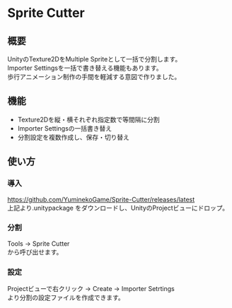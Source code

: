 # Sprite Cutter
## 概要
UnityのTexture2DをMultiple Spriteとして一括で分割します。  
Importer Settingsを一括で書き替える機能もあります。  
歩行アニメーション制作の手間を軽減する意図で作りました。

## 機能
* Texture2Dを縦・横それぞれ指定数で等間隔に分割
* Importer Settingsの一括書き替え
* 分割設定を複数作成し、保存・切り替え

## 使い方
### 導入
https://github.com/YuminekoGame/Sprite-Cutter/releases/latest  
上記より.unitypackage をダウンロードし、UnityのProjectビューにドロップ。  

### 分割
Tools -> Sprite Cutter  
から呼び出せます。

### 設定
Projectビューで右クリック -> Create -> Importer Setrtings  
より分割の設定ファイルを作成できます。
